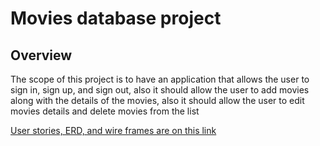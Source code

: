 # Movies database project

## Overview

The scope of this project is to have an application that allows the user to sign in, sign up, and sign out, also it should allow the user to add movies along with the details of the movies, also it should allow the user to edit movies details and delete movies from the list

[User stories, ERD, and wire frames are on this link](https://trello.com/b/D8H3VVFL/movies)